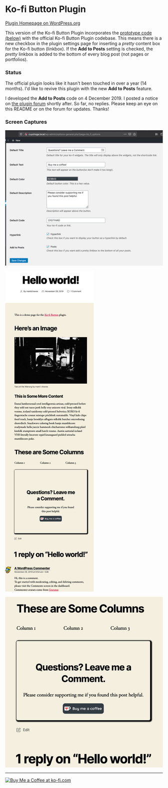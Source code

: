 # Ko-fi Button Plugin

[Plugin Homepage on WordPress.org](https://wordpress.org/plugins/ko-fi-button/)

This version of the Ko-fi Button Plugin incorporates the [prototype code (below)](#prototype) with the official Ko-fi Button Plugin codebase. This means there is a new checkbox in the plugin settings page for inserting a _pretty_ content box for the Ko-fi button (linkbox). If the **Add to Posts** setting is checked, the _pretty_ linkbox is added to the bottom of every blog post (not pages or portfolios).

### Status

The official plugin looks like it hasn't been touched in over a year (14 months). I'd like to revive this plugin with the new **Add to Posts** feature.

I developed the **Add to Posts** code on 4 December 2019. I posted a notice on [the plugin forum](https://wordpress.org/support/topic/dev-code-branch-for-adding-button-to-posts/) shortly after. So far, no replies. Please keep an eye on this README or on the forum for updates. Thanks!

### Screen Captures

![Plugin Settings Page](/assets/ko-fi-button-plugin-add-to-posts-setting-1280w.jpg "Plugin Settings")

![Result Overview](/assets/ko-fi-button-plugin-posts-linkbox-588w.jpg "Result Overview")

![Result Detail](/assets/ko-fi-button-plugin-posts-linkbox-1280w.jpg "Result Detail")

---

<a href='https://ko-fi.com/D1D7YARD' target='_blank'><img height='36' style='border:0px;height:36px;' src='https://az743702.vo.msecnd.net/cdn/kofi5.png?v=2' border='0' alt='Buy Me a Coffee at ko-fi.com' /></a>
